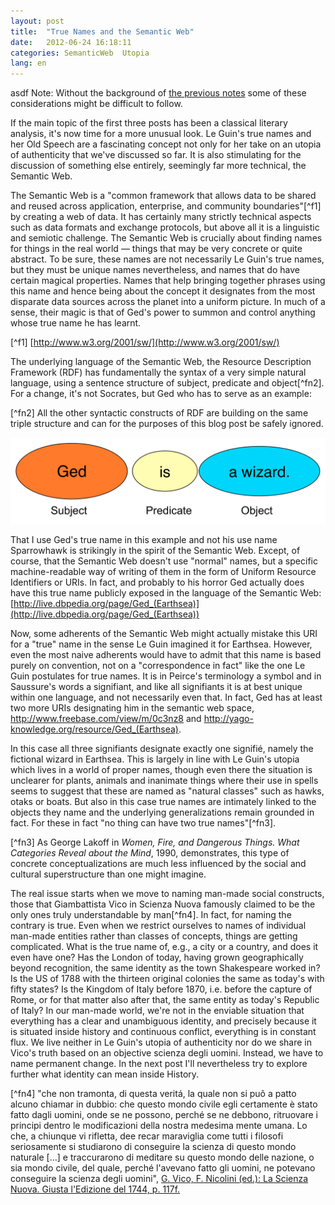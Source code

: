 ```yaml
--- 
layout: post
title:  "True Names and the Semantic Web"
date:   2012-06-24 16:18:11
categories: SemanticWeb  Utopia
lang: en
---
```


asdf
Note: Without the background of [the previous notes](/identitiy/utopia/2012/05/27/naming-things-utopia-identity.html) some of these considerations might be difficult to follow.

If the main topic of the first three posts has been a classical literary analysis, it's now time for a more unusual look. Le Guin's true names and her Old Speech are a fascinating concept not only for her take on an utopia of authenticity that we've discussed so far. It is also stimulating for the discussion of something else entirely, seemingly far more technical, the Semantic Web.

The Semantic Web is a "common framework that allows data to be shared and reused across application, enterprise, and community boundaries"[^f1] by creating a web of data. It has certainly many strictly technical aspects such as data formats and exchange protocols, but above all it is a linguistic and semiotic challenge. The Semantic Web is crucially about finding names for things in the real world — things that may be very concrete or quite abstract. To be sure, these names are not necessarily Le Guin's true names, but they must be unique names nevertheless, and names that do have certain magical properties. Names that help bringing together phrases using this name and hence being about the concept it designates from the most disparate data sources across the planet into a uniform picture. In much of a sense, their magic is that of Ged's power to summon and control anything whose true name he has learnt.

[^f1] [http://www.w3.org/2001/sw/](http://www.w3.org/2001/sw/)

The underlying language of the Semantic Web, the Resource Description Framework (RDF) has fundamentally the syntax of a very simple natural language, using a sentence structure of subject, predicate and object[^fn2]. For a change, it's not Socrates, but Ged who has to serve as an example:

[^fn2] All the other syntactic constructs of RDF are building on the same triple structure and can for the purposes of this blog post be safely ignored.

![Ged is a wizard](/img/rdf.png)

That I use Ged's true name in this example and not his use name Sparrowhawk is strikingly in the spirit of the Semantic Web. Except, of course, that the Semantic Web doesn't use "normal" names, but a specific machine-readable way of writing of them in the form of Uniform Resource Identifiers or URIs. In fact, and probably to his horror Ged actually does have this true name publicly exposed in the language of the Semantic Web: [http://live.dbpedia.org/page/Ged_(Earthsea)](http://live.dbpedia.org/page/Ged_(Earthsea))

Now, some adherents of the Semantic Web might actually mistake this URI for a "true" name in the sense Le Guin imagined it for Earthsea. However, even the most naive adherents would have to admit that this name is based purely on convention, not on a "correspondence in fact" like the one Le Guin postulates for true names. It is in Peirce's terminology a symbol and in Saussure's words a signifiant, and like all signifiants it is at best unique within one language, and not necessarily even that. In fact, Ged has at least two more URIs designating him in the semantic web space, http://www.freebase.com/view/m/0c3nz8 and http://yago-knowledge.org/resource/Ged_(Earthsea).

In this case all three signifiants designate exactly one signifié, namely the fictional wizard in Earthsea. This is largely in line with Le Guin's utopia which lives in a world of proper names, though even there the situation is unclearer for plants, animals and inanimate things where their use in spells seems to suggest that these are named as "natural classes" such as hawks, otaks or boats. But also in this case true names are intimately linked to the objects they name and the underlying generalizations remain grounded in fact. For these in fact "no thing can have two true names"[^fn3].

[^fn3] As George Lakoff in _Women, Fire, and Dangerous Things. What Categories Reveal about the Mind_, 1990, demonstrates, this type of concrete conceptualizations are much less influenced by the social and cultural superstructure than one might imagine.

The real issue starts when we move to naming man-made social constructs, those that Giambattista Vico in Scienza Nuova famously claimed to be the only ones truly understandable by man[^fn4]. In fact, for naming the contrary is true. Even when we restrict ourselves to names of individual man-made entities rather than classes of concepts, things are getting complicated. What is the true name of, e.g., a city or a country, and does it even have one? Has the London of today, having grown geographically beyond recognition, the same identity as the town Shakespeare worked in? Is the US of 1788 with the thirteen original colonies the same as today's with fifty states? Is the Kingdom of Italy before 1870, i.e. before the capture of Rome, or for that matter also after that, the same entity as today's Republic of Italy? In our man-made world, we're not in the enviable situation that everything has a clear and unambiguous identity, and precisely because it is situated inside history and continuous conflict, everything is in constant flux. We live neither in Le Guin's utopia of authenticity nor do we share in Vico's truth based on an objective scienza degli uomini. Instead, we have to name permanent change. In the next post I'll nevertheless try to explore further what identity can mean inside History.

[^fn4] "che non tramonta, di questa veritá, la quale non si puô a patto alcuno chiamar in dubbio: che questo mondo civile egli certamente è stato fatto dagli uomini, onde se ne possono, perché se ne debbono, ritruovare i principi dentro le modificazioni della nostra medesima mente umana. Lo che, a chiunque vi rifletta, dee recar maraviglia come tutti i filosofi seriosamente si studiarono di conseguire la scienza di questo mondo naturale […] e traccurarono di meditare su questo mondo delle nazione, o sia mondo civile, del quale, perché l'avevano fatto gli uomini, ne potevano conseguire la scienza degli uomini", [G. Vico, F. Nicolini (ed.): La Scienza Nuova. Giusta l'Edizione del 1744, p. 117f.](http://www.bibliotecaitaliana.it/exist/ScrittoriItalia/goToPage.xq?textID=mets.si277&pageNum=13)
